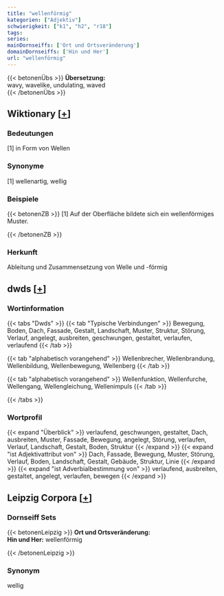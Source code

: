 ```yaml
---
title: "wellenförmig"
kategorien: ["Adjektiv"]
schwierigkeit: ["k1", "h2", "r18"]
tags:
series:
mainDornseiffs: ['Ort und Ortsveränderung']
domainDornseiffs: ['Hin und Her']
url: "wellenförmig"
---
```


{{< betonenÜbs >}}
**Übersetzung:**  
wavy, wavelike, undulating, waved  
{{< /betonenÜbs >}}

## Wiktionary [[+](https://de.wiktionary.org/wiki/wellenförmig)]

### Bedeutungen
[1] in Form von Wellen  

### Synonyme
[1] wellenartig, wellig  

### Beispiele
{{< betonenZB >}}
[1] Auf der Oberfläche bildete sich ein wellenförmiges Muster.  

{{< /betonenZB >}}
### Herkunft
Ableitung und Zusammensetzung von Welle und -förmig  



## dwds [[+](https://www.dwds.de/wb/wellenförmig)]

### Wortinformation
{{< tabs "Dwds" >}}
{{< tab "Typische Verbindungen" >}}
Bewegung, Boden, Dach, Fassade, Gestalt, Landschaft, Muster, Struktur, Störung, Verlauf, angelegt, ausbreiten, geschwungen, gestaltet, verlaufen, verlaufend
{{< /tab >}}

{{< tab "alphabetisch vorangehend" >}}
Wellenbrecher, Wellenbrandung, Wellenbildung, Wellenbewegung, Wellenberg
{{< /tab >}}

{{< tab "alphabetisch vorangehend" >}}
Wellenfunktion, Wellenfurche, Wellengang, Wellengleichung, Wellenimpuls
{{< /tab >}}

{{< /tabs >}}

### Wortprofil
{{< expand "Überblick" >}} verlaufend, geschwungen, gestaltet, Dach, ausbreiten, Muster, Fassade, Bewegung, angelegt, Störung, verlaufen, Verlauf, Landschaft, Gestalt, Boden, Struktur {{< /expand >}}
{{< expand "ist Adjektivattribut von" >}} Dach, Fassade, Bewegung, Muster, Störung, Verlauf, Boden, Landschaft, Gestalt, Gebäude, Struktur, Linie {{< /expand >}}
{{< expand "ist Adverbialbestimmung von" >}} verlaufend, ausbreiten, gestaltet, angelegt, verlaufen, bewegen {{< /expand >}}

## Leipzig Corpora [[+](https://corpora.uni-leipzig.de/en/res?word=wellenförmig&corpusId=deu_newscrawl-public_2018)]

### Dornseiff Sets
{{< betonenLeipzig >}}
**Ort und Ortsveränderung:**  
**Hin und Her:** wellenförmig  

{{< /betonenLeipzig >}}

### Synonym
wellig

